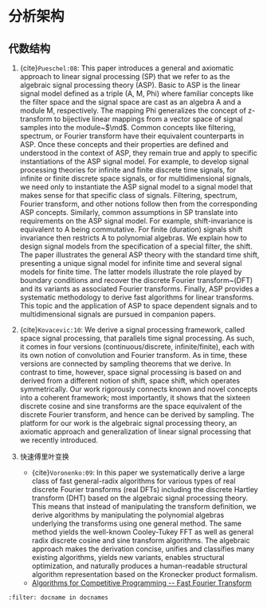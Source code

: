 
# 分析架构

## 代数结构
1. {cite}`Pueschel:08`:
This paper introduces a general and axiomatic approach to linear signal processing (SP) that we refer to as the algebraic signal processing theory (ASP). Basic to ASP is the linear signal model defined as a triple (A, M, Phi) where familiar concepts like the filter space and the signal space are cast as an algebra A and a module M, respectively. The mapping Phi generalizes the concept of z-transform to bijective linear mappings from a vector space of signal samples into the module~$\md$. Common concepts like filtering, spectrum, or Fourier transform have their equivalent counterparts in ASP. Once these concepts and their properties are defined and understood in the context of ASP, they remain true and apply to specific instantiations of the ASP signal model. For example, to develop signal processing theories for infinite and finite discrete time signals, for infinite or finite discrete space signals, or for multidimensional signals, we need only to instantiate the ASP signal model to a signal model that makes sense for that specific class of signals. Filtering, spectrum, Fourier transform, and other notions follow then from the corresponding ASP concepts. Similarly, common assumptions in SP translate into requirements on the ASP signal model. For example, shift-invariance is equivalent to A being commutative. For finite (duration) signals shift invariance then restricts A to polynomial algebras. We explain how to design signal models from the specification of a special filter, the shift. The paper illustrates the general ASP theory with the standard time shift, presenting a unique signal model for infinite time and several signal models for finite time. The latter models illustrate the role played by boundary conditions and recover the discrete Fourier transform~(DFT) and its variants as associated Fourier transforms. Finally, ASP provides a systematic methodology to derive fast algorithms for linear transforms. This topic and the application of ASP to space dependent signals and to multidimensional signals are pursued in companion papers.

2. {cite}`Kovacevic:10`:
We derive a signal processing framework, called space signal processing, that parallels time signal processing. As such, it comes in four versions (continuous/discrete, infinite/finite), each with its own notion of convolution and Fourier transform. As in time, these versions are connected by sampling theorems that we derive. In contrast to time, however, space signal processing is based on and derived from a different notion of shift, space shift, which operates symmetrically. Our work rigorously connects known and novel concepts into a coherent framework; most importantly, it shows that the sixteen discrete cosine and sine transforms are the space equivalent of the discrete Fourier transform, and hence can be derived by sampling. The platform for our work is the algebraic signal processing theory, an axiomatic approach and generalization of linear signal processing that we recently introduced.

3. 快速傅里叶变换
    - {cite}`Voronenko:09`:
    In this paper we systematically derive a large class of fast general-radix algorithms for various types of real discrete Fourier transforms (real DFTs) including the discrete Hartley transform (DHT) based on the algebraic signal processing theory. This means that instead of manipulating the transform definition, we derive algorithms by manipulating the polynomial algebras underlying the transforms using one general method. The same method yields the well-known Cooley-Tukey FFT as well as general radix discrete cosine and sine transform algorithms. The algebraic approach makes the derivation concise, unifies and classifies many existing algorithms, yields new variants, enables structural optimization, and naturally produces a human-readable structural algorithm representation based on the Kronecker product formalism.
    - [Algorithms for Competitive Programming -- Fast Fourier Transform](https://cp-algorithms.com/algebra/fft.html)

```{bibliography}
:filter: docname in docnames
```
